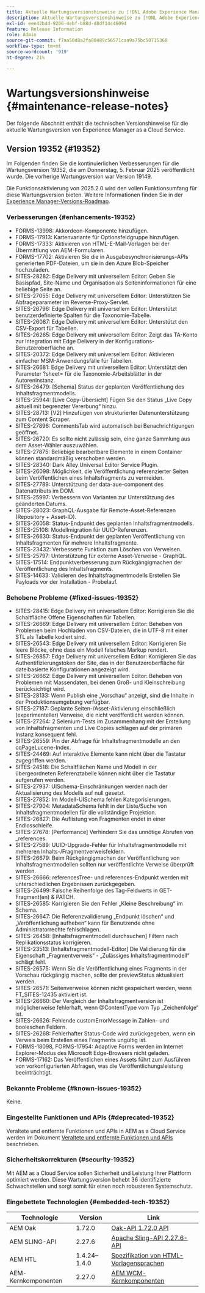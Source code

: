 ```yaml
---
title: Aktuelle Wartungsversionshinweise zu [!DNL Adobe Experience Manager] as a Cloud Service.
description: Aktuelle Wartungsversionshinweise zu [!DNL Adobe Experience Manager] as a Cloud Service.
exl-id: eee42b4d-9206-4ebf-b88d-d8df14c46094
feature: Release Information
role: Admin
source-git-commit: f7aa50d8a2fa80489c56571caa9a75bc50715368
workflow-type: tm+mt
source-wordcount: '919'
ht-degree: 21%

---
```



# Wartungsversionshinweise {#maintenance-release-notes}

Der folgende Abschnitt enthält die technischen Versionshinweise für die aktuelle Wartungsversion von Experience Manager as a Cloud Service.

## Version 19352 {#19352}

Im Folgenden finden Sie die kontinuierlichen Verbesserungen für die Wartungsversion 19352, die am Donnerstag, 5. Februar 2025 veröffentlicht wurde. Die vorherige Wartungsversion war Version 19149.

Die Funktionsaktivierung von 2025.2.0 wird den vollen Funktionsumfang für diese Wartungsversion bieten. Weitere Informationen finden Sie in der [Experience Manager-Versions-Roadmap](https://experienceleague.adobe.com/de/docs/experience-manager-release-information/aem-release-updates/update-releases-roadmap).

### Verbesserungen {#enhancements-19352}

* FORMS-13998: Akkordeon-Komponente hinzufügen.
* FORMS-17913: Kartenvariante für Optionsfeldgruppe hinzufügen.
* FORMS-17333: Aktivieren von HTML-E-Mail-Vorlagen bei der Übermittlung von AEM-Formularen.
* FORMS-17702: Aktivieren Sie die in Ausgabesynchronisierungs-APIs generierten PDF-Dateien, um sie in den Azure Blob-Speicher hochzuladen.
* SITES-28282: Edge Delivery mit universellem Editor: Geben Sie Basispfad, Site-Name und Organisation als Seiteninformationen für eine beliebige Seite an.
* SITES-27055: Edge Delivery mit universellem Editor: Unterstützen Sie Abfrageparameter im Reverse-Proxy-Servlet.
* SITES-26796: Edge Delivery mit universellem Editor: Unterstützt benutzerdefinierte Spalten für die Taxonomie-Tabelle.
* SITES-26087: Edge Delivery mit universellem Editor: Unterstützt den CSV-Export für Tabellen.
* SITES-26265: Edge Delivery mit universellem Editor: Zeigt das TA-Konto zur Integration mit Edge Delivery in der Konfigurations-Benutzeroberfläche an.
* SITES-20372: Edge Delivery mit universellem Editor: Aktivieren einfacher MSM-Anwendungsfälle für Tabellen.
* SITES-26681: Edge Delivery mit universellem Editor: Unterstützt den Parameter ?sheet= für die Taxonomie-Arbeitsblätter in der Autoreninstanz.
* SITES-26479: [Schema] Status der geplanten Veröffentlichung des Inhaltsfragmentmodells.
* SITES-25944: [Live Copy-Übersicht] Fügen Sie den Status „Live Copy aktuell mit begrenzter Vererbung“ hinzu.
* SITES-28713: [V2] Hinzufügen von strukturierter Datenunterstützung zum Content Scraper.
* SITES-27896: CommentsTab wird automatisch bei Benachrichtigungen geöffnet.
* SITES-26720: Es sollte nicht zulässig sein, eine ganze Sammlung aus dem Asset-Wähler auszuwählen.
* SITES-27875: Beliebige bearbeitbare Elemente in einem Container können standardmäßig verschoben werden.
* SITES-28340: Dark Alley Universal Editor Service Plugin.
* SITES-26098: Möglichkeit, die Veröffentlichung referenzierter Seiten beim Veröffentlichen eines Inhaltsfragments zu vermeiden.
* SITES-27789: Unterstützung der data-aue-component des Datenattributs im DOM.
* SITES-25997: Verbessern von Varianten zur Unterstützung des geänderten Datums.
* SITES-28023: GraphQL-Ausgabe für Remote-Asset-Referenzen (Repository + Asset-ID).
* SITES-26058: Status-Endpunkt des geplanten Inhaltsfragmentmodells.
* SITES-25108: Modellmigration für UUID-Referenzen.
* SITES-26630: Status-Endpunkt der geplanten Veröffentlichung von Inhaltsfragmenten für mehrere Inhaltsfragmente.
* SITES-23432: Verbesserte Funktion zum Löschen von Verweisen.
* SITES-25797: Unterstützung für externe Asset-Verweise - GraphQL.
* SITES-17514: Endpunktverbesserung zum Rückgängigmachen der Veröffentlichung des Inhaltsfragments.
* SITES-14633: Validieren des Inhaltsfragmentmodells Erstellen Sie Payloads vor der Installation - Probelauf.

### Behobene Probleme {#fixed-issues-19352}

* SITES-28415: Edge Delivery mit universellem Editor: Korrigieren Sie die Schaltfläche Offene Eigenschaften für Tabellen.
* SITES-26669: Edge Delivery mit universellem Editor: Beheben von Problemen beim Hochladen von CSV-Dateien, die in UTF-8 mit einer STL als Tabelle kodiert sind.
* SITES-26543: Edge Delivery mit universellem Editor: Korrigieren Sie leere Blöcke, ohne dass ein Modell falsches Markup rendert.
* SITES-26857: Edge Delivery mit universellem Editor: Korrigieren Sie das Authentifizierungstoken der Site, das in der Benutzeroberfläche für dateibasierte Konfigurationen angezeigt wird.
* SITES-26662: Edge Delivery mit universellem Editor: Beheben von Problemen mit Massendaten, bei denen Groß- und Kleinschreibung berücksichtigt wird.
* SITES-28133: Wenn Publish eine „Vorschau“ anzeigt, sind die Inhalte in der Produktionsumgebung verfügbar.
* SITES-27187: Geplante Seiten-/Asset-Aktivierung einschließlich (experimenteller) Verweise, die nicht veröffentlicht werden können.
* SITES-27264: 2 Selenium-Tests im Zusammenhang mit der Erstellung von Inhaltsfragmenten und Live Copies schlagen auf der primären Instanz konsequent fehl.
* SITES-26559: Pin der Abfrage für Inhaltsfragmentmodelle an den cqPageLucene-Index.
* SITES-24469: Auf interaktive Elemente kann nicht über die Tastatur zugegriffen werden.
* SITES-24518: Die Schaltflächen Name und Modell in der übergeordneten Referenztabelle können nicht über die Tastatur aufgerufen werden.
* SITES-27937: UISchema-Einschränkungen werden nach der Aktualisierung des Modells auf null gesetzt.
* SITES-27852: Im Modell-UISchema fehlen Kategorisierungen.
* SITES-27904: MetadataSchema fehlt in der Liste/Suche von Inhaltsfragmentmodellen für die vollständige Projektion.
* SITES-26827: Die Auflistung von Fragmenten endet in einer Endlosschleife.
* SITES-27678: [Performance] Verhindern Sie das unnötige Abrufen von _references.
* SITES-27589: UUID-Upgrade-Fehler für Inhaltsfragmentmodelle mit mehreren Inhalts-/Fragmentverweisfeldern.
* SITES-26679: Beim Rückgängigmachen der Veröffentlichung von Inhaltsfragmentmodellen sollten nur veröffentlichte Verweise überprüft werden.
* SITES-26666: referencesTree- und references-Endpunkt werden mit unterschiedlichen Ergebnissen zurückgegeben.
* SITES-26499: Falsche Reihenfolge des Tag-Feldwerts in GET-Fragment(en) &amp; PATCH.
* SITES-26585: Korrigieren Sie den Fehler „Kleine Beschreibung“ im Schema.
* SITES-26647: Die Referenzvalidierung „Endpunkt löschen“ und „Veröffentlichung aufheben“ kann für Benutzende ohne Administratorrechte fehlschlagen.
* SITES-26458: [Inhaltsfragmentmodell durchsuchen] Filtern nach Replikationsstatus korrigieren.
* SITES-23513: [Inhaltsfragmentmodell-Editor] Die Validierung für die Eigenschaft „Fragmentverweis“ - „Zulässiges Inhaltsfragmentmodell“ schlägt fehl.
* SITES-26575: Wenn Sie die Veröffentlichung eines Fragments in der Vorschau rückgängig machen, sollte der previewStatus aktualisiert werden.
* SITES-26571: Seitenverweise können nicht gespeichert werden, wenn FT_SITES-12435 aktiviert ist.
* SITES-26660: Der Vergleich der Inhaltsfragmentversion ist möglicherweise fehlerhaft, wenn @ContentType vom Typ „Zeichenfolge“ ist.
* SITES-26626: Fehlende customErrorMessage in Zahlen- und booleschen Feldern.
* SITES-26268: Fehlerhafter Status-Code wird zurückgegeben, wenn ein Verweis beim Erstellen eines Fragments ungültig ist.
* FORMS-18098, FORMS-17954: Adaptive Forms werden im Internet Explorer-Modus des Microsoft Edge-Browsers nicht geladen.
* FORMS-17162: Das Veröffentlichen eines Assets führt zum Ausführen von vorkonfigurierten Abfragen, was die Veröffentlichungsleistung beeinträchtigt.

### Bekannte Probleme {#known-issues-19352}

Keine.

### Eingestellte Funktionen und APIs {#deprecated-19352}

Veraltete und entfernte Funktionen und APIs in AEM as a Cloud Service werden im Dokument [Veraltete und entfernte Funktionen und APIs](/help/release-notes/deprecated-removed-features.md) beschrieben.

### Sicherheitskorrekturen {#security-19352}

Mit AEM as a Cloud Service sollen Sicherheit und Leistung Ihrer Plattform optimiert werden. Diese Wartungsversion behebt 36 identifizierte Schwachstellen und sorgt somit für einen noch robusteren Systemschutz.

### Eingebettete Technologien {#embedded-tech-19352}

| Technologie | Version | Link |
|---|---|---|
| AEM Oak | 1.72.0 | [Oak-API 1.72.0 API](https://www.javadoc.io/doc/org.apache.jackrabbit/oak-api/1.72.0/index.html) |
| AEM SLING-API | 2.27.6 | [Apache Sling-API 2.27.6-API](https://www.javadoc.io/doc/org.apache.sling/org.apache.sling.api/latest/index.html) |
| AEM HTL | 1.4.24–1.4.0 | [Spezifikation von HTML-Vorlagensprachen](https://github.com/adobe/htl-spec) |
| AEM-Kernkomponenten | 2.27.0 | [AEM WCM-Kernkomponenten](https://github.com/adobe/aem-core-wcm-components) |
